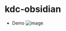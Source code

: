 # kdc-obsidian
- Demo
![image](https://user-images.githubusercontent.com/83186385/156925451-2383ebd5-4759-4235-9f5c-7a3be040bde9.png)
